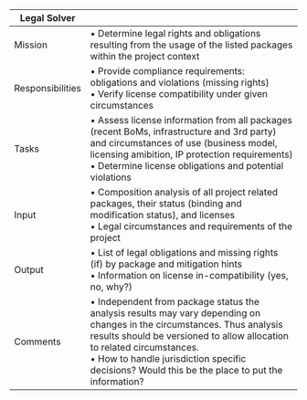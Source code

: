| Legal Solver         | |
| ---------------- | ------------------------------------------------ |
| Mission          | • Determine legal rights and obligations resulting from the usage of the listed packages within the project context |
| Responsibilities | • Provide compliance requirements: obligations and violations (missing rights)<br>• Verify license compatibility under given circumstances |
| Tasks            | • Assess license information from all packages (recent BoMs, infrastructure and 3rd party) and circumstances of use (business model, licensing amibition, IP protection requirements)<br>• Determine license obligations and potential violations |
| Input            | • Composition analysis of all project related packages, their status (binding and modification status), and licenses<br>• Legal circumstances and requirements of the project |
| Output           | • List of legal obligations and missing rights (if) by package and mitigation hints <br>• Information on license in-compatibility (yes, no, why?)  |
| Comments         | • Independent from package status the analysis results may vary depending on changes in the circumstances. Thus analysis results should be versioned to allow allocation to related circumstances.<br>• How to handle jurisdiction specific decisions? Would this be the place to put the information? |